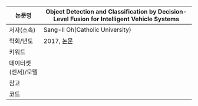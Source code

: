 | 논문명 | Object Detection and Classification by Decision-Level Fusion for Intelligent Vehicle Systems |
| --- | --- |
| 저자\(소속\) | Sang-Il Oh\(Catholic University\) |
| 학회/년도 | 2017, [논문](https://www.ncbi.nlm.nih.gov/pmc/articles/PMC5298778/) |
| 키워드 |  |
| 데이터셋(센서)/모델 |  |
| 참고 |  |
| 코드 |  |




<!--stackedit_data:
eyJoaXN0b3J5IjpbLTE1MTQ5MzE3NDddfQ==
-->